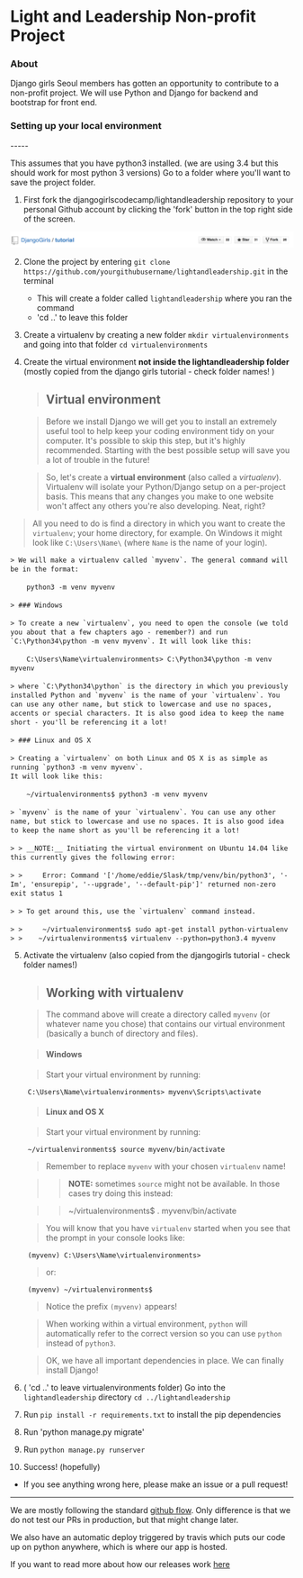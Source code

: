 <h1>Light and Leadership Non-profit Project</h1>

<h3>About</h3>
<p>Django girls Seoul members has gotten an opportunity to contribute to a non-profit project. We will use Python and Django for backend and bootstrap for front end.</h3>

<h3>Setting up your local environment</h3>
-----

<p>This assumes that you have python3 installed. (we are using 3.4 but this should work for most python 3 versions)
Go to a folder where you'll want to save the project folder. </p>

1. First fork the djangogirlscodecamp/lightandleadership repository to your personal Github account by clicking the 'fork' button in the top right side of the screen. 
<img src="https://github.com/DjangoGirls/tutorial/blob/master/contributing/images/fork.png">

2. Clone the project by entering `git clone https://github.com/yourgithubusername/lightandleadership.git` in the terminal
    - This will create a folder called `lightandleadership` where you ran the command
    - 'cd ..' to leave this folder

3. Create a virtualenv by creating a new folder `mkdir virtualenvironments` and going into that folder `cd virtualenvironments` 

4. Create the virtual environment <strong> not inside the lightandleadership folder</strong> (mostly copied from the django girls tutorial - check folder names! )
    > ## Virtual environment

    > Before we install Django we will get you to install an extremely useful tool to help keep your coding environment tidy on your computer. It's possible to skip this step, but it's highly recommended. Starting with the best possible setup will save you a lot of trouble in the future!

    > So, let's create a **virtual environment** (also called a *virtualenv*). Virtualenv will isolate your Python/Django setup on a per-project basis. This means that any changes you make to one website won't affect any others you're also developing. Neat, right?
> All you need to do is find a directory in which you want to create the `virtualenv`; your home directory, for example. On Windows it might look like `C:\Users\Name\` (where `Name` is the name of your login).

    > We will make a virtualenv called `myvenv`. The general command will be in the format:

        python3 -m venv myvenv

    > ### Windows

    > To create a new `virtualenv`, you need to open the console (we told you about that a few chapters ago - remember?) and run `C:\Python34\python -m venv myvenv`. It will look like this:

        C:\Users\Name\virtualenvironments> C:\Python34\python -m venv myvenv

    > where `C:\Python34\python` is the directory in which you previously installed Python and `myvenv` is the name of your `virtualenv`. You can use any other name, but stick to lowercase and use no spaces, accents or special characters. It is also good idea to keep the name short - you'll be referencing it a lot!

    > ### Linux and OS X

    > Creating a `virtualenv` on both Linux and OS X is as simple as running `python3 -m venv myvenv`.
    It will look like this:

        ~/virtualenvironments$ python3 -m venv myvenv

    > `myvenv` is the name of your `virtualenv`. You can use any other name, but stick to lowercase and use no spaces. It is also good idea to keep the name short as you'll be referencing it a lot!

    > > __NOTE:__ Initiating the virtual environment on Ubuntu 14.04 like this currently gives the following error:

    > >     Error: Command '['/home/eddie/Slask/tmp/venv/bin/python3', '-Im', 'ensurepip', '--upgrade', '--default-pip']' returned non-zero exit status 1

    > > To get around this, use the `virtualenv` command instead.

    > >     ~/virtualenvironments$ sudo apt-get install python-virtualenv
    > >    ~/virtualenvironments$ virtualenv --python=python3.4 myvenv

5. Activate the virtualenv (also copied from the djangogirls tutorial - check folder names!)
    > ## Working with virtualenv

    > The command above will create a directory called `myvenv` (or whatever name you chose) that contains our virtual environment (basically a bunch of directory and files). 

    > #### Windows 

    > Start your virtual environment by running:

        C:\Users\Name\virtualenvironments> myvenv\Scripts\activate

    > #### Linux and OS X 

    > Start your virtual environment by running:

        ~/virtualenvironments$ source myvenv/bin/activate

    > Remember to replace `myvenv` with your chosen `virtualenv` name!

    > > __NOTE:__ sometimes `source` might not be available. In those cases try doing this instead:

    > >    ~/virtualenvironments$ . myvenv/bin/activate

    > You will know that you have `virtualenv` started when you see that the prompt in your console looks like:

        (myvenv) C:\Users\Name\virtualenvironments>

    > or:

        (myvenv) ~/virtualenvironments$

    > Notice the prefix `(myvenv)` appears!

    > When working within a virtual environment, `python` will automatically refer to the correct version so you can use `python` instead of `python3`.

    > OK, we have all important dependencies in place. We can finally install Django!
    

6. ( 'cd ..' to leave virtualenvironments folder) Go into the `lightandleadership` directory `cd ../lightandleadership`

7. Run `pip install -r requirements.txt` to install the pip dependencies
8. Run 'python manage.py migrate'

9. Run `python manage.py runserver`

10. Success! (hopefully)

* If you see anything wrong here, please make an issue or a pull request!



---

We are mostly following the standard [github flow](https://guides.github.com/introduction/flow/). Only difference is that we do not test our PRs in production, but that might change later.

We also have an automatic deploy triggered by travis which puts our code up on python anywhere, which is where our app is hosted.

If you want to read more about how our releases work [here](releases.md)
